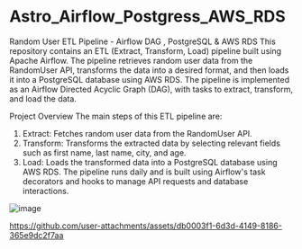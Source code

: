 # Astro_Airflow_Postgress_AWS_RDS
Random User ETL Pipeline - Airflow DAG , PostgreSQL & AWS RDS
This repository contains an ETL (Extract, Transform, Load) pipeline built using Apache Airflow. The pipeline retrieves random user data from the RandomUser API, transforms the data into a desired format, and then loads it into a PostgreSQL database using AWS RDS. The pipeline is implemented as an Airflow Directed Acyclic Graph (DAG), with tasks to extract, transform, and load the data.

Project Overview
The main steps of this ETL pipeline are:

1. Extract: Fetches random user data from the RandomUser API.
2. Transform: Transforms the extracted data by selecting relevant fields such as first name, last name, city, and age.
3. Load: Loads the transformed data into a PostgreSQL database using AWS RDS.
The pipeline runs daily and is built using Airflow's task decorators and hooks to manage API requests and database interactions.

![image](https://github.com/user-attachments/assets/233a1ac3-3e28-4306-8443-0a7a194d4ffc)


https://github.com/user-attachments/assets/db0003f1-6d3d-4149-8186-365e9dc2f7aa

